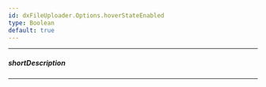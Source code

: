 ```yaml
---
id: dxFileUploader.Options.hoverStateEnabled
type: Boolean
default: true
---
```

---
##### shortDescription
<!-- Description goes here -->

---
<!-- Description goes here -->